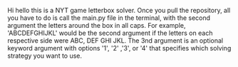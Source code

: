 Hi hello this is a NYT game letterbox solver. Once you pull the repository, all you have to do is call the main.py file in the terminal, with the second argument the letters around the box in all caps. For example, 'ABCDEFGHIJKL' would be the second argument if the letters on each respective side were ABC, DEF GHI JKL. The 3nd argument is an optional keyword argument with options '1', '2' ,'3', or '4' that specifies which solving strategy you want to use.